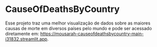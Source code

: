 # CauseOfDeathsByCountry

Esse projeto traz uma melhor visualização de dados sobre as maiores causas de morte em diversos países pelo mundo e pode ser acessado diretamente em: https://mousarah-causeofdeathsbycountry-main-i31832.streamlit.app.
